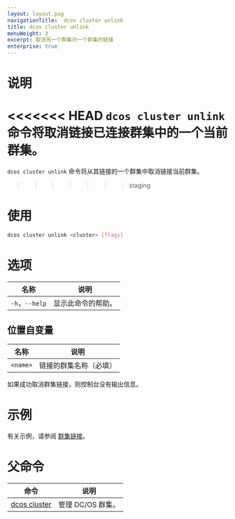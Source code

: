 ```yaml
---
layout: layout.pug
navigationTitle:  dcos cluster unlink
title: dcos cluster unlink
menuWeight: 3
excerpt: 取消另一个群集对一个群集的链接
enterprise: true
---
```


# 说明
<<<<<<< HEAD
`dcos cluster unlink` 命令将取消链接已连接群集中的一个当前群集。
=======
`dcos cluster unlink` 命令将从其链接的一个群集中取消链接当前群集。
>>>>>>> staging

# 使用

```bash
dcos cluster unlink <cluster> [flags]
```
# 选项

| 名称 | 说明 |
|---------|-------------|
| `-h`，`--help` | 显示此命令的帮助。 |


## 位置自变量

| 名称 | 说明 |
|---------|-------------|
| `<name>` | 链接的群集名称（必填）|

如果成功取消群集链接，则控制台没有输出信息。


# 示例
有关示例，请参阅 [群集链接](/cn/1.12/administering-clusters/multiple-clusters/cluster-links/)。

# 父命令

| 命令 | 说明 |
|---------|-------------|
|  [dcos cluster](/cn/1.12/cli/command-reference/dcos-cluster/) | 管理 DC/OS 群集。 |
